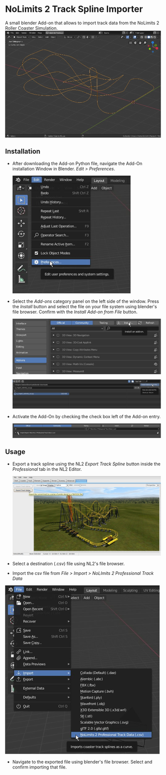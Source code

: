 # NoLimits 2 Track Spline Importer 

A small blender Add-on that allows to import track data from the NoLimits 2 Roller Coaster Simulation.
![](docs/blender-track.jpg?raw=True)

## Installation
* After downloading the Add-on Python file, navigate the Add-On installation Window in Blender. *Edit > Preferences*. 

  ![](docs/blender-preferences.jpg?raw=True)

* Select the *Add-ons* category panel on the left side of the window.  Press the *Install* button and select the file on your file system using blender's file browser. Confirm with the *Install Add-on from File* button.

  ![](docs/blender-install.jpg?raw=True)

  ![](docs/blender-addon_file.jpg?raw=True)
  
* Activate the Add-On by checking the check box left of the Add-on entry.

  ![](docs/blender-addon_activate.jpg?raw=True)

## Usage
* Export a track spline using the NL2 *Export Track Spline* button inside the *Professional* tab in the NL2 Editor.

  ![](docs/nl2-export.jpg?raw=True)

* Select a destination (.csv) file using NL2's file browser.

* Import the csv file from *File > Import > NoLImits 2 Professional Track Data*

![](docs/blender-import.jpg?raw=True)

* Navigate to the exported file using blender's file browser. Select and confirm importing that file.
